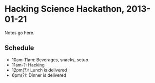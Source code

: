 # Hacking Science Hackathon, 2013-01-21

Notes go here.

## Schedule

 * 10am-11am: Beverages, snacks, setup
 * 11am-?: Hacking
 * 12pm(?): Lunch is delivered
 * 6pm(?): Dinner is delivered

